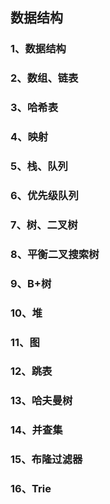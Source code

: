 ## 数据结构

### 1、数据结构

### 2、数组、链表

### 3、哈希表

### 4、映射

### 5、栈、队列

### 6、优先级队列

### 7、树、二叉树

### 8、平衡二叉搜索树

### 9、B+树

### 10、堆

### 11、图

### 12、跳表

### 13、哈夫曼树

### 14、并查集

### 15、布隆过滤器

### 16、Trie